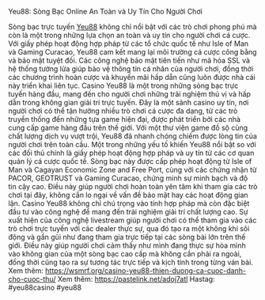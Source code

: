 Yeu88: Sòng Bạc Online An Toàn và Uy Tín Cho Người Chơi

Sòng bạc trực tuyến [Yeu88](https://wsmrf.org/) không chỉ nổi bật với các trò chơi phong phú mà còn là một trong những lựa chọn an toàn và uy tín cho người chơi cá cược. Với giấy phép hoạt động hợp pháp từ các tổ chức quốc tế như Isle of Man và Gaming Curacao, Yeu88 cam kết mang lại môi trường cá cược công bằng và bảo mật tuyệt đối. Các công nghệ bảo mật tiên tiến như mã hóa SSL và hệ thống tường lửa giúp bảo vệ thông tin cá nhân của người chơi, đồng thời các chương trình hoàn cược và khuyến mãi hấp dẫn cũng luôn được nhà cái này triển khai liên tục.
Casino Yeu88 là một trong những sòng bạc trực tuyến hàng đầu, mang đến cho người chơi những trải nghiệm thú vị và hấp dẫn trong không gian giải trí trực tuyến. Đây là một sảnh casino uy tín, nơi người chơi có thể tận hưởng nhiều trò chơi cá cược đa dạng, từ các trò truyền thống đến những tựa game hiện đại, được phát triển bởi các nhà cung cấp game hàng đầu trên thế giới. Với một thư viện game đồ sộ cùng chất lượng dịch vụ vượt trội, Yeu88 đã nhanh chóng chiếm được lòng tin của người chơi trên toàn cầu. Một trong những yếu tố khiến Yeu88 nổi bật so với các đối thủ chính là giấy phép hoạt động hợp pháp và uy tín từ các cơ quan quản lý cá cược quốc tế. Sòng bạc này được cấp phép hoạt động từ Isle of Man và Cagayan Economic Zone and Free Port, cùng với các chứng nhận từ PACOR, GEOTRUST và Gaming Curacao, chứng minh sự minh bạch và độ tin cậy cao. Điều này giúp người chơi hoàn toàn yên tâm khi tham gia các trò chơi tại đây, không cần lo ngại về vấn đề bảo mật hay các hoạt động gian lận.
Casino Yeu88 không chỉ chú trọng vào tính hợp pháp mà còn đặc biệt đầu tư vào công nghệ để mang đến trải nghiệm giải trí chất lượng cao. Sự xuất hiện của công nghệ livestream giúp người chơi có thể tham gia vào các trò chơi trực tuyến với các dealer thực sự, qua đó tạo ra một không khí sôi động và gần gũi như đang tham gia trực tiếp tại các sòng bài lớn trên thế giới. Điều này giúp người chơi cảm thấy như mình đang thực sự hòa mình vào không gian của một sòng bạc cao cấp mà không cần phải ra ngoài, đồng thời cũng tạo ra sự tương tác trực tiếp và kịch tính trong từng ván bài.
Xem thêm: https://wsmrf.org/casino-yeu88-thien-duong-ca-cuoc-danh-cho-cuoc-thu/
Xem thêm: https://pastelink.net/adoj7atl
Hastag: #yeu88casino #yeu88
